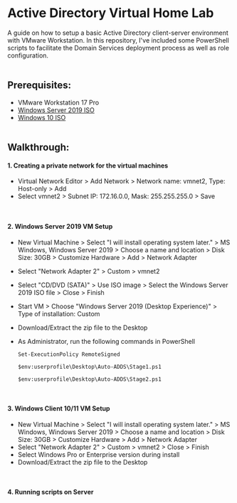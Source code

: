 <h1>Active Directory Virtual Home Lab</h1>
A guide on how to setup a basic Active Directory client-server environment with VMware Workstation. In this repository, I've included some PowerShell scripts 
to facilitate the Domain Services deployment process as well as role configuration.
<br><br>


<h2>Prerequisites:</h2>

- VMware Workstation 17 Pro
- [Windows Server 2019 ISO](https://www.microsoft.com/en-us/evalcenter/download-windows-server-2019)
- [Windows 10 ISO](https://www.microsoft.com/en-us/software-download/windows10ISO)
<br><br>

<h2>Walkthrough:</h2>

<h4> 1. Creating a private network for the virtual machines </h4>  

- Virtual Network Editor > Add Network > Network name: vmnet2, Type: Host-only > Add
- Select vmnet2 > Subnet IP: 172.16.0.0, Mask: 255.255.255.0 > Save
<br>

<h4> 2. Windows Server 2019 VM Setup </h4>

- New Virtual Machine > Select "I will install operating system later." > MS Windows, Windows Server 2019 > Choose a name and location > Disk Size: 30GB > Customize Hardware > Add > Network Adapter
- Select "Network Adapter 2" > Custom > vmnet2
- Select "CD/DVD (SATA)" > Use ISO image > Select the Windows Server 2019 ISO file > Close > Finish
- Start VM > Choose "Windows Server 2019 (Desktop Experience)" > Type of installation: Custom
- Download/Extract the zip file to the Desktop

- As Administrator, run the following commands in PowerShell

      Set-ExecutionPolicy RemoteSigned
      
      $env:userprofile\Desktop\Auto-ADDS\Stage1.ps1
      
      $env:userprofile\Desktop\Auto-ADDS\Stage2.ps1
<br>

<h4> 3. Windows Client 10/11 VM Setup </h4>

- New Virtual Machine > Select "I will install operating system later." > MS Windows, Windows Server 2019 > Choose a name and location > Disk Size: 30GB > Customize Hardware > Add > Network Adapter
- Select "Network Adapter 2" > Custom > vmnet2 > Close > Finish
- Select Windows Pro or Enterprise version during install
- Download/Extract the zip file to the Desktop
<br>

<h4> 4. Running scripts on Server </h4>

